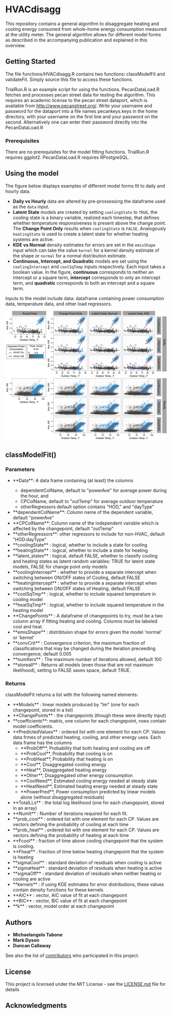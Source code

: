 # HVACdisagg

This repository contains a general algorithm to disaggregate heating and cooling energy consumed
from whole-home energy consumption measured at the utility meter.
The general algorithm allows for different model forms as described in the accompanying publication
and explained in this overview.

## Getting Started

The file functions/HVACdisagg.R contains two functions: classModelFit and validateFit.
Simply source this file to access these functions.

TrialRun.R is an example script for using the functions. PecanDataLoad.R fetches and processes pecan street
data for testing the algorithm. This requires an academic license to the pecan street dataport, which is available from http://www.pecanstreet.org/.
Write your username and password for the dataport into a file names pecankeys.keys in the home directory, with your username
on the first line and your password on the second. Alternatively one can enter their password directly into the PecanDataLoad.R

### Prerequisites

There are no prerequisites for the model fitting functions.
TrialRun.R requires ggplot2. PecanDataLoad.R requires RPostgreSQL.

## Using the model
The figure below displays examples of different model forms fit to daily and hourly data.

- **Daily vs Hourly** data are altered by pre-prossessing the dataframe used as the `data` input.
- **Latent State** models are created by setting `coolingState` to `TRUE`, the cooling state is a binary variable, realized each timestep, that defines whether temperature responsiveness is present above the change point. The **Change Point Only** results when `coolingState` is `FALSE`.  Analogously `heatingState` is used to create a latent state for whether heating systems are active.
- **KDE vs Normal** density estimates for errors are set in the `emisShape` input which can take the value `kernel` for a kernel density estimate of the shape or `normal` for a normal distribution estimate.  
- **Continuous, Intercept, and Quadratic** models are set using the `coolingIntercept` and `coolSqTemp` inputs respectively. Each input takes a boolean value. In the figure, **continuous** corresponds to neither an intercept or a square term, **intercept** corresponds to only an intercept term, and **quadratic** corresponds to both an intercept and a square term.

Inputs to the model include
data: dataframe containing power consumption data, temperature data, and other load regressors.

![very good](figures/examples.png)

## classModelFit()

### Parameters
<ul>
    <li>**Data**: A data frame containing (at least) the columns </li>
        <ul>
            <li>dependentColName,    default to "powerAve"   for average power during the hour, and</li>
            <li>CPColName,           default to "outTemp"    for average outdoor temperature</li>
            <li>otherRegressors      default option contains "HOD," and "dayType"  </li>
        </ul>
    </li>
    <li>**dependentColName**: Column name of the dependent variable, default "powerAve"</li>
    <li>**CPColName**:        Column name of the independent vairable which is affected by the changepoint, default "outTemp"</li>
    <li>**otherRegressors**:  other regressors to include for non-HVAC, default "HOD:dayType"</li>
    <li>**coolingState**     : logical, whether to include a state for cooling</li>
    <li>**heatingState**     : logical, whether to include a state for heating</li>
    <li>**latent_states**    : logical, default FALSE, whether to classify cooling and heating states as latent random variables: TRUE for latent state models, FALSE for change point only models</li>
    <li>**coolingIntercept** : whether to provide a separate intercept when switching between ON/OFF states of Cooling, default FALSE</li>
    <li>**heatingIntercept** : whether to provide a separate intercept when switching between ON/OFF states of Heating, default FALSE</li>
    <li>**coolSqTmp**        : logical, whether to include squared temperature in cooling model</li>
    <li>**heatSqTmp**        : logical, whether to include squared temperature in the heating model</li>
    <li>**ChangePoints**     :  A dataframe of changepoints to try, must be a two column array if fitting heating and cooling. Columns must be labeled cool and heat. </li>
    <li>**emisShape**        : distribtuion shape for errors given the model 'normal' or 'kernel'</li>
    <li>**convCrit**         :  Convergence criterion, the maximum fraction of classifications that may be changed during the iteration preceeding convergence, default 0.005</li>
    <li>**numIters**         :  The maximum number of iterations allowed, default 100</li>
    <li>**storeall**         : Returns all models (even those that are not maximum likelihood), setting to FALSE saves space, default TRUE. </li>
</ul>

### Returns
classModelFit returns a list with the following named elements:
<ul>
    <li>**Models**       : linear models produced by "lm" (one for each changepoint, stored in a list) </li>
    <li>**ChangePoints** : the changepoints (though these were directly input)</li>
        <li>**coefficients**: matrix, one column for each changepoint, rows contain model coefficients. </li>
    <li>**PredictedValues** : ordered list with one element for each CP.  Values data frmes of predicted heating, cooling, and other energy uses. Each data frame has the columns 
        <ul>
            <li>**ProbOff**, Probability that both heating and cooling are off</li>
            <li>**ProbCool**, Probability that cooling is on</li>
            <li>**ProbHeat**, Probability that heating is on</li>
            <li>**Cool**, Disaggregated cooling energy</li>
            <li>**Heat**, Disaggregated heating energy</li>
            <li>**Other**, Disaggregated other energy consumption</li>
            <li>**CoolNeed**, Estimated cooling energy needed at steady state</li>
            <li>**HeatNeed**, Estimated heating energy needed at steady state</li>
            <li>**PowerPred**, Power consumption predicted by linear models alone (without disaggregated residuals)</li>
        </ul>
    </li>
    <li>**TotalLLs**     : the total log likelihood (one for each changepoint, stored in an array)  </li>
    <li>**NumIt**        : Number of iterations required for each fit. </li>
    <li>**prob_cool**   : ordered list with one element for each CP.  Values are vectors defining the probability of cooling at each time</li>
    <li>**prob_heat**   : ordered list with one element for each CP.  Values are vectors defining the probability of heating at each time</li>
    <li>**Fcool**       : fraction of time above cooling changepoint that the system is cooling. </li>
    <li>**Fheat**       : fraction of time below heating changepoint that the system is heating </li>
    <li>**sigmaCool**   : standard deviation of residuals when cooling is active</li>
    <li>**sigmaHeat**   : standard deviation of residuals when heating is active</li>
    <li>**sigmaOff**    : standard deviation of residuals when neither heating or cooling are active</li>
    <li>**kernels**     : if using KDE estimates for error distributions, these values contain density functions for these kernels</li>
    <li>**AIC**         : vector, AIC value of fit at each changepoint</li>
    <li>**BIC**         : vector, BIC value of fit at each changepoint</li>
    <li>**k**           : vector, model order at each changepoint</li>
</ul>

## Authors

* **Michaelangelo Tabone**
* **Mark Dyson**
* **Duncan Callaway**

See also the list of [contributors](https://github.com/your/project/contributors) who participated in this project.

## License

This project is licensed under the MIT License - see the [LICENSE.md](LICENSE.md) file for details

## Acknowledgments
